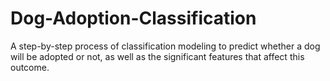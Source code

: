 # Dog-Adoption-Classification
A step-by-step process of classification modeling to predict whether a dog will be adopted or not, as well as the significant features that affect this outcome.
